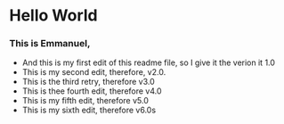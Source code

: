 # Hello World

### This is Emmanuel,
- And this is my first edit of this readme file, so I give it the verion it 1.0
- This is my second edit, therefore, v2.0.
- This is the third retry, therefore v3.0
- This is thee fourth edit, therefore v4.0
- This is my fifth edit, therefore v5.0
- This is my sixth edit, therefore v6.0s
